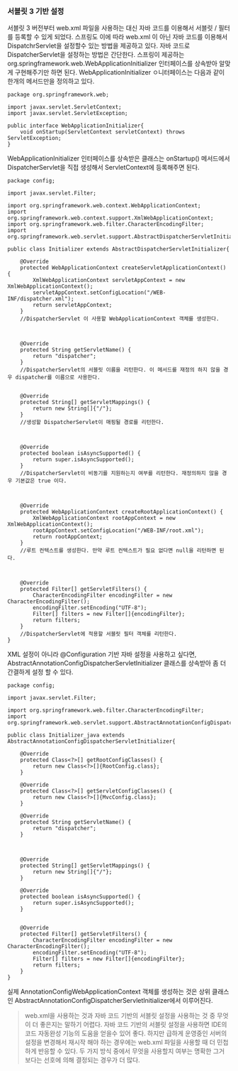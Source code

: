 ### 서블릿 3 기반 설정

서블릿 3 버전부터 web.xml 파일을 사용하는 대신 자바 코드를 이용해서 서블릿 / 필터를 등록할 수 있게 되었다. 스프링도 이에 따라 web.xml 이 아닌 자바 코드를 이용해서 DispatchrServlet을 설정할수 있는 방법을 제공하고 있다. 자바 코드로 DispatcherServlet을 설정하는 방법은 간단한다. 스프링이 제공하는 org.springframework.web.WebApplicationInitializer 인터페이스를 상속받아 알맞게 구현해주기만 하면 된다. WebApplicationInitializer ㅇ니터페이스는 다음과 같이 한개의 메서드만을 정의하고 있다.

~~~~
package org.springframework.web;

import javax.servlet.ServletContext;
import javax.servlet.ServletException;

public interface WebApplicationInitializer{
	void onStartup(ServletContext servletContext) throws ServletException;
}

~~~~

WebApplicationInitializer 인터페이스를 상속받은 클래스는 onStartup() 메서드에서 DispatcherServlet을 직접 생성해서 ServletContext에 등록해주면 된다.

~~~~
package config;

import javax.servlet.Filter;

import org.springframework.web.context.WebApplicationContext;
import org.springframework.web.context.support.XmlWebApplicationContext;
import org.springframework.web.filter.CharacterEncodingFilter;
import org.springframework.web.servlet.support.AbstractDispatcherServletInitializer;

public class Initializer extends AbstractDispatcherServletInitializer{

	@Override
	protected WebApplicationContext createServletApplicationContext() {
		XmlWebApplicationContext servletAppContext = new XmlWebApplicationContext();
		servletAppContext.setConfigLocation("/WEB-INF/dispatcher.xml");
		return servletAppContext;
	}
	//DispatcherServlet 이 사용할 WebApplicationContext 객체를 생성한다.
	
	
	
	@Override
	protected String getServletName() {
		return "dispatcher";
	}
	//DispatcherServlet의 서블릿 이름을 리턴한다. 이 메서드를 재정의 하지 않을 경우 dispatcher를 이름으로 사용한다.
	
	
	@Override
	protected String[] getServletMappings() {
		return new String[]{"/"};
	}
	//생성할 DispatcherServlet이 매핑될 경로를 리턴한다.
	
	
	
	@Override
	protected boolean isAsyncSupported() {
		return super.isAsyncSupported();
	}
	//DispatcherServlet이 비동기를 지원하는지 여부를 리턴한다. 재정의하지 않을 경우 기본값은 true 이다.
	
	
	
	@Override
	protected WebApplicationContext createRootApplicationContext() {
		XmlWebApplicationContext rootAppContext = new XmlWebApplicationContext();
		rootAppContext.setConfigLocation("/WEB-INF/root.xml");
		return rootAppContext;
	}
	//루트 컨텍스트를 생성한다. 만약 루트 컨텍스트가 필요 없다면 null을 리턴하면 된다.
	
	
	
    @Override
    protected Filter[] getServletFilters() {
    	CharacterEncodingFilter encodingFilter = new CharacterEncodingFilter();
    	encodingFilter.setEncoding("UTF-8");
    	Filter[] filters = new Filter[]{encodingFilter};
    	return filters;
    }
    //DispatcherServlet에 적용할 서블릿 필터 객체를 리턴한다.
}

~~~~

XML 설정이 아니라 @Configuration 기반 자바 설정을 사용하고 싶다면, AbstractAnnotationConfigDispatcherServletInitializer 클래스를 상속받아 좀 더 간결하게 설정 할 수 있다.


~~~~
package config;

import javax.servlet.Filter;

import org.springframework.web.filter.CharacterEncodingFilter;
import org.springframework.web.servlet.support.AbstractAnnotationConfigDispatcherServletInitializer;

public class Initializer_java extends AbstractAnnotationConfigDispatcherServletInitializer{

	@Override
	protected Class<?>[] getRootConfigClasses() {
		return new Class<?>[]{RootConfig.class};
	}

	@Override
	protected Class<?>[] getServletConfigClasses() {
		return new Class<?>[]{MvcConfig.class};
	}

	@Override
	protected String getServletName() {
		return "dispatcher";
	}
	
	
	
	@Override
	protected String[] getServletMappings() {
		return new String[]{"/"};
	}
	
	@Override
	protected boolean isAsyncSupported() {
		return super.isAsyncSupported();
	}
	
	
    @Override
    protected Filter[] getServletFilters() {
    	CharacterEncodingFilter encodingFilter = new CharacterEncodingFilter();
    	encodingFilter.setEncoding("UTF-8");
    	Filter[] filters = new Filter[]{encodingFilter};
    	return filters;
    }
}

~~~~

실제 AnnotationConfigWebApplicationContext 객체를 생성하는 것은 상위 클래스인 AbstractAnnotationConfigDispatcherServletInitializer에서 이루어진다.


> web.xml을 사용하는 것과 자바 코드 기반의 서블릿 설정을 사용하는 것 중 무엇이 더 좋은지는 말하기 어렵다. 자바 코드 기반의 서블릿 설정을 사용하면 IDE의 코드 자동완성 기능의 도움을 얻을수 있어 좋다. 하지만 급하게 운영중인 서버의 설정을 변경해서 재시작 해야 하는 경우에는 web.xml 파일을 사용할 때 더 민첩하게 반응할 수 있다. 두 가지 방식 중에서 무엇을 사용할지 여부는 명확한 그거 보다는 선호에 의해 결정되는 경우가 더 많다.


